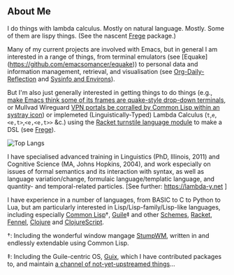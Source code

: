 ## About Me
I do things with lambda calculus. Mostly on natural language. Mostly. Some of them are lispy things. (See the nascent [Frege](https://github.com/emacsomancer/frege) package.)

Many of my current projects are involved with Emacs, but in general I am interested in a range of things, from terminal emulators (see [Equake]
(https://github.com/emacsomancer/equake)) to personal data and information management, retrieval, and visualisation (see [Org-Daily-Reflection](https://github.com/emacsomancer/org-daily-reflection) and [Sysinfo and Environs](https://github.com/emacs-bigtop/sysinfo-environs)).

But I'm also just generally interested in getting things to do things (e.g., [make Emacs think some of its frames are quake-style drop-down terminals](https://github.com/emacsomancer/equake), or Mullvad Wireguard [VPN portals be corralled by Common Lisp within an systray icon](https://github.com/emacsomancer/volemad)) or implemeted (Linguistically-Typed) Lambda Calculus (`t`,`e`,`<e,t>`,`<e,<e,t>>` &c.) using the [Racket turnstile language module](https://docs.racket-lang.org/turnstile/) to make a DSL (see [Frege](https://github.com/emacsomancer/frege)).

![Top Langs](https://github-readme-stats.vercel.app/api/top-langs/?username=emacsomancer&hide=tree-sitter%20query,makefile,css,c++&langs_count=11)

I have specialised advanced training in Linguistics (PhD, Illinois, 2011) and Cognitive Science (MA, Johns Hopkins, 2004), and work especially on issues of formal semantics and its interaction with syntax, as well as language variation/change, formulaic language/templatic language, and quantity- and temporal-related particles. [See further: https://lambda-y.net ]

I have experience in a number of languages, from BASIC to C to Python to Lua, but am particularly interested in Lisp/Lisp-family/Lisp-like languages, including especially [Common Lisp](https://github.com/CodyReichert/awesome-cl)†, [Guile](https://www.gnu.org/software/guile/)‡ and other [Schemes](https://github.com/schemedoc/awesome-scheme), [Racket](https://racket-lang.org/), [Fennel](https://fennel-lang.org/), [Clojure](https://clojure.org/) and [ClojureScript](https://clojurescript.org/).

†: Including the wonderful window mangage [StumpWM](https://stumpwm.github.io/), written in and endlessly extendable using Common Lisp.

‡: Including the Guile-centric OS, [Guix](https://guix.gnu.org/), which I have contributed packages to, and maintain [a channel of not-yet-upstreamed things](https://github.com/emacsomancer/guix-jittery-miscellany)...

<!--
<picture>
  <source
    srcset="https://github-readme-stats.vercel.app/api/top-langs/?username=emacsomancer&hide=tree-sitter%20query&langs_count=9&show_icons=true&theme=dark"
    media="(prefers-color-scheme: dark)"
  />
</picture>

<!--
**emacsomancer/emacsomancer** is a ✨ _special_ ✨ repository because its `README.md` (this file) appears on your GitHub profile.

Here are some ideas to get you started:

- 🔭 I’m currently working on ...
- 🌱 I’m currently learning ...
- 👯 I’m looking to collaborate on ...
- 🤔 I’m looking for help with ...
- 💬 Ask me about ...
- 📫 How to reach me: ...
- 😄 Pronouns: ...
- ⚡ Fun fact: ...
-->

